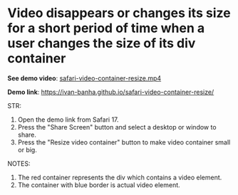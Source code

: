 # Video disappears or changes its size for a short period of time when a user changes the size of its div container

**See demo video**: [safari-video-container-resize.mp4](assets%2Fsafari-video-container-resize.mp4)

**Demo link**: https://ivan-banha.github.io/safari-video-container-resize/

STR: 
1. Open the demo link from Safari 17.
2. Press the "Share Screen" button and select a desktop or window to share.
3. Press the "Resize video container" button to make video container small or big.

NOTES:
1. The red container represents the div which contains a video element.
2. The container with blue border is actual video element.